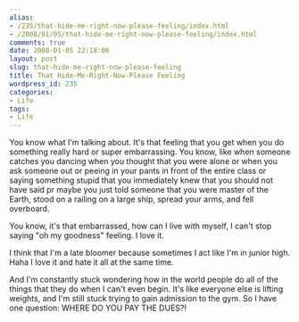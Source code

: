 ```yaml
---
alias:
- /235/that-hide-me-right-now-please-feeling/index.html
- /2008/01/05/that-hide-me-right-now-please-feeling/index.html
comments: true
date: 2008-01-05 22:18:06
layout: post
slug: that-hide-me-right-now-please-feeling
title: That Hide-Me-Right-Now-Please Feeling
wordpress_id: 235
categories:
- Life
tags:
- Life
---
```


You know what I'm talking about.  It's that feeling that you get when you do something really hard or super embarrassing.  You know, like when someone catches you dancing when you thought that you were alone or when you ask someone out or peeing in your pants in front of the entire class or saying something stupid that you immediately knew that you should not have said pr maybe you just told someone that you were master of the Earth, stood on a railing on a large ship, spread your arms, and fell overboard.  

You know, it's that embarrassed, how can I live with myself, I can't stop saying "oh my goodness" feeling.  I love it.

I think that I'm a late bloomer because sometimes I act like I'm in junior high.  Haha I love it and hate it all at the same time.

And I'm constantly stuck wondering how in the world people do all of the things that they do when I can't even begin.  It's like everyone else is lifting weights, and I'm still stuck trying to gain admission to the gym.  So I have one question: WHERE DO YOU PAY THE DUES?!
